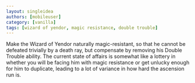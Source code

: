 ```yaml
---
layout: singleidea
authors: [mobileuser]
category: [vanilla]
tags: [wizard of yendor, magic resistance, double trouble]
---
```

Make the Wizard of Yendor naturally magic-resistant, so that he cannot be
defeated trivially by a death ray, but compensate by removing his Double Trouble
ability. The current state of affairs is somewhat like a lottery in whether you
will be facing him with magic resistance or get unlucky enough for him to
duplicate, leading to a lot of variance in how hard the ascension run is.
